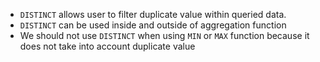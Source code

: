- `DISTINCT` allows user to filter duplicate value within queried data.
- `DISTINCT` can be used inside and outside of aggregation function
- We should not use `DISTINCT` when using `MIN` or `MAX` function because it does not take into account duplicate value